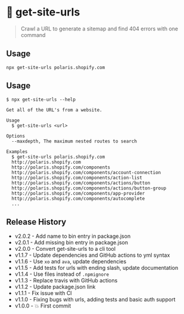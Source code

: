 # 🔗 get-site-urls

> Crawl a URL to generate a sitemap and find 404 errors with one command

## Usage

```shell
npx get-site-urls polaris.shopify.com
```

## Usage

```shell
$ npx get-site-urls --help

Get all of the URL's from a website.

Usage
  $ get-site-urls <url>

Options
  --maxdepth, The maximum nested routes to search

Examples
  $ get-site-urls polaris.shopify.com
  http://polaris.shopify.com
  http://polaris.shopify.com/components
  http://polaris.shopify.com/components/account-connection
  http://polaris.shopify.com/components/action-list
  http://polaris.shopify.com/components/actions/button
  http://polaris.shopify.com/components/actions/button-group
  http://polaris.shopify.com/components/app-provider
  http://polaris.shopify.com/components/autocomplete
  ...
```

## Release History

- v2.0.2 - Add name to bin entry in package.json
- v2.0.1 - Add missing bin entry in package.json
- v2.0.0 - Convert get-site-urls to a cli tool
- v1.1.7 - Update dependencies and GitHub actions to yml syntax
- v1.1.6 - Use `xo` and `ava`, update dependencies
- v1.1.5 - Add tests for urls with ending slash, update documentation
- v1.1.4 - Use files instead of `.npmignore`
- v1.1.3 - Replace travis with GitHub actions
- v1.1.2 - Update package.json link
- v1.1.1 - Fix issue with CI
- v1.1.0 - Fixing bugs with urls, adding tests and basic auth support
- v1.0.0 - 💥 First commit

